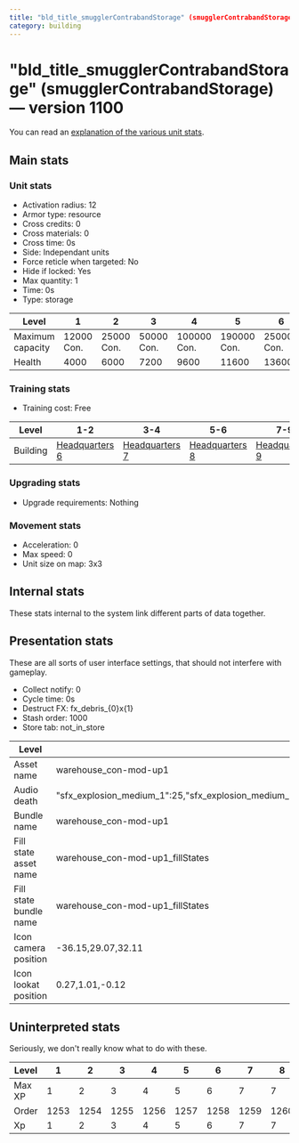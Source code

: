 ```yaml
---
title: "bld_title_smugglerContrabandStorage" (smugglerContrabandStorage)
category: building
---
```


# "bld_title_smugglerContrabandStorage" (smugglerContrabandStorage) — version 1100

You can read an [explanation  of the various unit stats](unitexplained.md).

## Main stats

### Unit stats

  * Activation radius: 12
  * Armor type: resource
  * Cross credits: 0
  * Cross materials: 0
  * Cross time: 0s
  * Side: Independant units
  * Force reticle when targeted: No
  * Hide if locked: Yes
  * Max quantity: 1
  * Time: 0s
  * Type: storage

|Level           |1          |2          |3          |4           |5           |6           |7-10        |
|----------------|-----------|-----------|-----------|------------|------------|------------|------------|
|Maximum capacity|12000  Con.|25000  Con.|50000  Con.|100000  Con.|190000  Con.|250000  Con.|280000  Con.|
|Health          |4000       |6000       |7200       |9600        |11600       |13600       |15600       |


### Training stats

  * Training cost: Free

|Level   |1-2                              |3-4                              |5-6                              |7-9                              |10                                |
|--------|---------------------------------|---------------------------------|---------------------------------|---------------------------------|----------------------------------|
|Building|[Headquarters 6](smugglerHQ.html)|[Headquarters 7](smugglerHQ.html)|[Headquarters 8](smugglerHQ.html)|[Headquarters 9](smugglerHQ.html)|[Headquarters 10](smugglerHQ.html)|


### Upgrading stats

  * Upgrade requirements: Nothing

### Movement stats

  * Acceleration: 0
  * Max speed: 0
  * Unit size on map: 3x3

## Internal stats

These stats internal to the system link different parts of data together.


## Presentation stats

These are all sorts of user interface settings, that should not interfere with gameplay.

  * Collect notify: 0
  * Cycle time: 0s
  * Destruct FX: fx_debris_{0}x{1}
  * Stash order: 1000
  * Store tab: not_in_store

|Level                 |1                                                                                                              |2                                                                                                              |3                                                                                                              |4                                                                                                              |5                                                                                                              |6                                                                                                              |7                                                                                                              |8                                                                                                              |9                                                                                                              |10                                                                                                             |
|----------------------|---------------------------------------------------------------------------------------------------------------|---------------------------------------------------------------------------------------------------------------|---------------------------------------------------------------------------------------------------------------|---------------------------------------------------------------------------------------------------------------|---------------------------------------------------------------------------------------------------------------|---------------------------------------------------------------------------------------------------------------|---------------------------------------------------------------------------------------------------------------|---------------------------------------------------------------------------------------------------------------|---------------------------------------------------------------------------------------------------------------|---------------------------------------------------------------------------------------------------------------|
|Asset name            |warehouse_con-mod-up1                                                                                          |warehouse_con-mod-up2                                                                                          |warehouse_con-mod-up3                                                                                          |warehouse_con-mod-up4                                                                                          |warehouse_con-mod-up5                                                                                          |warehouse_con-mod-up6                                                                                          |warehouse_con-mod-up7                                                                                          |warehouse_con-mod-up7                                                                                          |warehouse_con-mod-up7                                                                                          |warehouse_con-mod-up7                                                                                          |
|Audio death           |"sfx_explosion_medium_1":25,"sfx_explosion_medium_2":25,"sfx_explosion_medium_3":25,"sfx_explosion_medium_4":55|"sfx_explosion_medium_1":25,"sfx_explosion_medium_2":25,"sfx_explosion_medium_3":25,"sfx_explosion_medium_4":56|"sfx_explosion_medium_1":25,"sfx_explosion_medium_2":25,"sfx_explosion_medium_3":25,"sfx_explosion_medium_4":57|"sfx_explosion_medium_1":25,"sfx_explosion_medium_2":25,"sfx_explosion_medium_3":25,"sfx_explosion_medium_4":58|"sfx_explosion_medium_1":25,"sfx_explosion_medium_2":25,"sfx_explosion_medium_3":25,"sfx_explosion_medium_4":59|"sfx_explosion_medium_1":25,"sfx_explosion_medium_2":25,"sfx_explosion_medium_3":25,"sfx_explosion_medium_4":60|"sfx_explosion_medium_1":25,"sfx_explosion_medium_2":25,"sfx_explosion_medium_3":25,"sfx_explosion_medium_4":61|"sfx_explosion_medium_1":25,"sfx_explosion_medium_2":25,"sfx_explosion_medium_3":25,"sfx_explosion_medium_4":62|"sfx_explosion_medium_1":25,"sfx_explosion_medium_2":25,"sfx_explosion_medium_3":25,"sfx_explosion_medium_4":63|"sfx_explosion_medium_1":25,"sfx_explosion_medium_2":25,"sfx_explosion_medium_3":25,"sfx_explosion_medium_4":64|
|Bundle name           |warehouse_con-mod-up1                                                                                          |warehouse_con-mod-up2                                                                                          |warehouse_con-mod-up3                                                                                          |warehouse_con-mod-up4                                                                                          |warehouse_con-mod-up5                                                                                          |warehouse_con-mod-up6                                                                                          |warehouse_con-mod-up7                                                                                          |warehouse_con-mod-up7                                                                                          |warehouse_con-mod-up7                                                                                          |warehouse_con-mod-up7                                                                                          |
|Fill state asset name |warehouse_con-mod-up1_fillStates                                                                               |warehouse_con-mod-up2_fillStates                                                                               |warehouse_con-mod-up3_fillStates                                                                               |warehouse_con-mod-up4_fillStates                                                                               |warehouse_con-mod-up5_fillStates                                                                               |warehouse_con-mod-up6_fillStates                                                                               |warehouse_con-mod-up7_fillStates                                                                               |warehouse_con-mod-up7_fillStates                                                                               |warehouse_con-mod-up7_fillStates                                                                               |warehouse_con-mod-up7_fillStates                                                                               |
|Fill state bundle name|warehouse_con-mod-up1_fillStates                                                                               |warehouse_con-mod-up2_fillStates                                                                               |warehouse_con-mod-up3_fillStates                                                                               |warehouse_con-mod-up4_fillStates                                                                               |warehouse_con-mod-up5_fillStates                                                                               |warehouse_con-mod-up6_fillStates                                                                               |warehouse_con-mod-up7_fillStates                                                                               |warehouse_con-mod-up7_fillStates                                                                               |warehouse_con-mod-up7_fillStates                                                                               |warehouse_con-mod-up7_fillStates                                                                               |
|Icon camera position  |-36.15,29.07,32.11                                                                                             |-36.15,29.07,32.11                                                                                             |-36.15,29.07,32.11                                                                                             |-36.15,29.07,32.11                                                                                             |-36.15,29.07,32.11                                                                                             |-36.15,29.07,32.11                                                                                             |-50.51,41.92,41.7                                                                                              |-50.51,41.92,41.7                                                                                              |-50.51,41.92,41.7                                                                                              |-50.51,41.92,41.7                                                                                              |
|Icon lookat position  |0.27,1.01,-0.12                                                                                                |0.27,1.01,-0.12                                                                                                |0.27,1.01,-0.12                                                                                                |0.27,1.01,-0.12                                                                                                |0.27,1.01,-0.12                                                                                                |0.27,1.01,-0.12                                                                                                |0.28,1.29,-0.14                                                                                                |0.28,1.29,-0.14                                                                                                |0.28,1.29,-0.14                                                                                                |0.28,1.29,-0.14                                                                                                |


## Uninterpreted stats

Seriously, we don't really know what to do with these.

|Level |1   |2   |3   |4   |5   |6   |7   |8   |9   |10  |
|------|----|----|----|----|----|----|----|----|----|----|
|Max XP|1   |2   |3   |4   |5   |6   |7   |7   |7   |7   |
|Order |1253|1254|1255|1256|1257|1258|1259|1260|1261|1262|
|Xp    |1   |2   |3   |4   |5   |6   |7   |7   |7   |7   |



